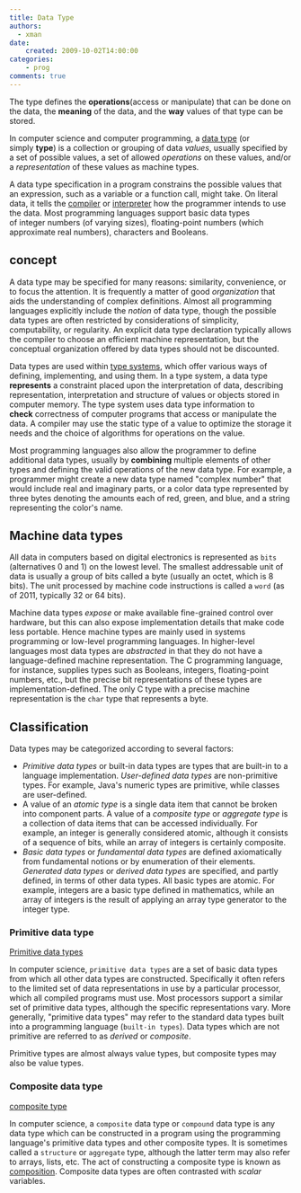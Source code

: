 ```yaml
---
title: Data Type
authors:
  - xman
date:
    created: 2009-10-02T14:00:00
categories:
    - prog
comments: true
---
```


The type defines the **operations**(access or manipulate) that can be done on the data, the **meaning** of the data, and the **way** values of that type can be stored.

<!-- more -->

In computer science and computer programming, a [data type](https://en.wikipedia.org/wiki/Data_type) (or simply **type**) is a collection or grouping of data *values*, usually specified by a set of possible values, a set of allowed *operations* on these values, and/or a *representation* of these values as machine types.

A data type specification in a program constrains the possible values that an expression, such as a variable or a function call, might take. On literal data, it tells the [compiler](https://en.wikipedia.org/wiki/Compiler "Compiler") or [interpreter](https://en.wikipedia.org/wiki/Interpreter_\(computing\) "Interpreter (computing)") how the programmer intends to use the data. Most programming languages support basic data types of integer numbers (of varying sizes), floating-point numbers (which approximate real numbers), characters and Booleans.

## concept

A data type may be specified for many reasons: similarity, convenience, or to focus the attention. It is frequently a matter of good *organization* that aids the understanding of complex definitions. Almost all programming languages explicitly include the *notion* of data type, though the possible data types are often restricted by considerations of simplicity, computability, or regularity. An explicit data type declaration typically allows the compiler to choose an efficient machine representation, but the conceptual organization offered by data types should not be discounted.

Data types are used within [type systems](https://en.wikipedia.org/wiki/Type_system "Type system"), which offer various ways of defining, implementing, and using them. In a type system, a data type **represents** a constraint placed upon the interpretation of data, describing representation, interpretation and structure of values or objects stored in computer memory. The type system uses data type information to **check** correctness of computer programs that access or manipulate the data. A compiler may use the static type of a value to optimize the storage it needs and the choice of algorithms for operations on the value. 

Most programming languages also allow the programmer to define additional data types, usually by **combining** multiple elements of other types and defining the valid operations of the new data type. For example, a programmer might create a new data type named "complex number" that would include real and imaginary parts, or a color data type represented by three bytes denoting the amounts each of red, green, and blue, and a string representing the color's name.

## Machine data types

All data in computers based on digital electronics is represented as `bits` (alternatives 0 and 1) on the lowest level. The smallest addressable unit of data is usually a group of bits called a byte (usually an octet, which is 8 bits). The unit processed by machine code instructions is called a `word` (as of 2011, typically 32 or 64 bits).

Machine data types *expose* or make available fine-grained control over hardware, but this can also expose implementation details that make code less portable. Hence machine types are mainly used in systems programming or low-level programming languages. In higher-level languages most data types are *abstracted* in that they do not have a language-defined machine representation. The C programming language, for instance, supplies types such as Booleans, integers, floating-point numbers, etc., but the precise bit representations of these types are implementation-defined. The only C type with a precise machine representation is the `char` type that represents a byte.

## Classification

Data types may be categorized according to several factors:

- *Primitive data types* or built-in data types are types that are built-in to a language implementation. *User-defined data types* are non-primitive types. For example, Java's numeric types are primitive, while classes are user-defined.
- A value of an *atomic type* is a single data item that cannot be broken into component parts. A value of a *composite type* or *aggregate type* is a collection of data items that can be accessed individually. For example, an integer is generally considered atomic, although it consists of a sequence of bits, while an array of integers is certainly composite.
- *Basic data types* or *fundamental data types* are defined axiomatically from fundamental notions or by enumeration of their elements. *Generated data types* or *derived data types* are specified, and partly defined, in terms of other data types. All basic types are atomic. For example, integers are a basic type defined in mathematics, while an array of integers is the result of applying an array type generator to the integer type.

### Primitive data type

[Primitive data types](https://en.wikipedia.org/wiki/Primitive_data_type)

In computer science, `primitive data types` are a set of basic data types from which all other data types are constructed. Specifically it often refers to the limited set of data representations in use by a particular processor, which all compiled programs must use. Most processors support a similar set of primitive data types, although the specific representations vary. More generally, "primitive data types" may refer to the standard data types built into a programming language (`built-in types`). Data types which are not primitive are referred to as *derived* or *composite*.

Primitive types are almost always value types, but composite types may also be value types.

### Composite data type

[composite type](https://en.wikipedia.org/wiki/Composite_type)

In computer science, a `composite` data type or `compound` data type is any data type which can be constructed in a program using the programming language's primitive data types and other composite types. It is sometimes called a `structure` or `aggregate` type, although the latter term may also refer to arrays, lists, etc. The act of constructing a composite type is known as [composition](https://en.wikipedia.org/wiki/Object_composition). Composite data types are often contrasted with *scalar* variables.
